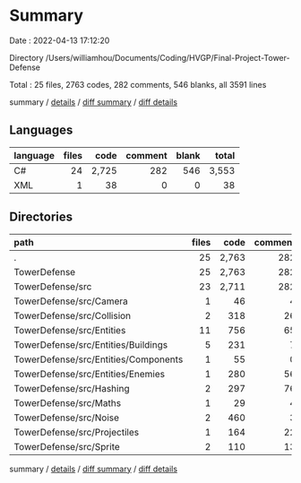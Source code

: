 # Summary

Date : 2022-04-13 17:12:20

Directory /Users/williamhou/Documents/Coding/HVGP/Final-Project-Tower-Defense

Total : 25 files,  2763 codes, 282 comments, 546 blanks, all 3591 lines

summary / [details](details.md) / [diff summary](diff.md) / [diff details](diff-details.md)

## Languages
| language | files | code | comment | blank | total |
| :--- | ---: | ---: | ---: | ---: | ---: |
| C# | 24 | 2,725 | 282 | 546 | 3,553 |
| XML | 1 | 38 | 0 | 0 | 38 |

## Directories
| path | files | code | comment | blank | total |
| :--- | ---: | ---: | ---: | ---: | ---: |
| . | 25 | 2,763 | 282 | 546 | 3,591 |
| TowerDefense | 25 | 2,763 | 282 | 546 | 3,591 |
| TowerDefense/src | 23 | 2,711 | 282 | 544 | 3,537 |
| TowerDefense/src/Camera | 1 | 46 | 4 | 10 | 60 |
| TowerDefense/src/Collision | 2 | 318 | 26 | 84 | 428 |
| TowerDefense/src/Entities | 11 | 756 | 65 | 168 | 989 |
| TowerDefense/src/Entities/Buildings | 5 | 231 | 7 | 58 | 296 |
| TowerDefense/src/Entities/Components | 1 | 55 | 0 | 8 | 63 |
| TowerDefense/src/Entities/Enemies | 1 | 280 | 56 | 56 | 392 |
| TowerDefense/src/Hashing | 2 | 297 | 76 | 52 | 425 |
| TowerDefense/src/Maths | 1 | 29 | 4 | 5 | 38 |
| TowerDefense/src/Noise | 2 | 460 | 3 | 73 | 536 |
| TowerDefense/src/Projectiles | 1 | 164 | 22 | 33 | 219 |
| TowerDefense/src/Sprite | 2 | 110 | 13 | 28 | 151 |

summary / [details](details.md) / [diff summary](diff.md) / [diff details](diff-details.md)